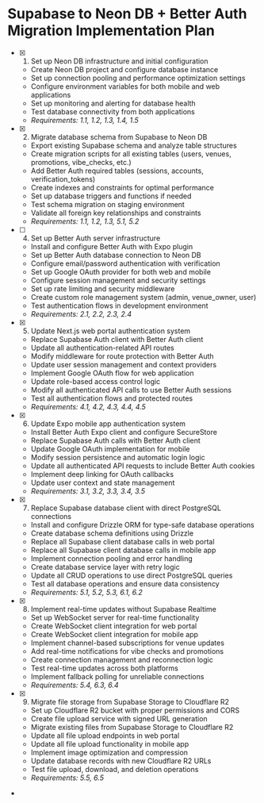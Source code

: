 # Supabase to Neon DB + Better Auth Migration Implementation Plan

- [x] 1. Set up Neon DB infrastructure and initial configuration

  - Create Neon DB project and configure database instance
  - Set up connection pooling and performance optimization settings
  - Configure environment variables for both mobile and web applications
  - Set up monitoring and alerting for database health
  - Test database connectivity from both applications
  - _Requirements: 1.1, 1.2, 1.3, 1.4, 1.5_

- [x] 2. Migrate database schema from Supabase to Neon DB

  - Export existing Supabase schema and analyze table structures
  - Create migration scripts for all existing tables (users, venues, promotions, vibe_checks, etc.)
  - Add Better Auth required tables (sessions, accounts, verification_tokens)
  - Create indexes and constraints for optimal performance
  - Set up database triggers and functions if needed
  - Test schema migration on staging environment
  - Validate all foreign key relationships and constraints
  - _Requirements: 1.1, 1.2, 1.3, 5.1, 5.2_

- [ ] 4. Set up Better Auth server infrastructure

  - Install and configure Better Auth with Expo plugin
  - Set up Better Auth database connection to Neon DB
  - Configure email/password authentication with verification
  - Set up Google OAuth provider for both web and mobile
  - Configure session management and security settings
  - Set up rate limiting and security middleware
  - Create custom role management system (admin, venue_owner, user)
  - Test authentication flows in development environment
  - _Requirements: 2.1, 2.2, 2.3, 2.4_

- [x] 5. Update Next.js web portal authentication system

  - Replace Supabase Auth client with Better Auth client
  - Update all authentication-related API routes
  - Modify middleware for route protection with Better Auth
  - Update user session management and context providers
  - Implement Google OAuth flow for web application
  - Update role-based access control logic
  - Modify all authenticated API calls to use Better Auth sessions
  - Test all authentication flows and protected routes
  - _Requirements: 4.1, 4.2, 4.3, 4.4, 4.5_

- [x] 6. Update Expo mobile app authentication system

  - Install Better Auth Expo client and configure SecureStore
  - Replace Supabase Auth calls with Better Auth client
  - Update Google OAuth implementation for mobile
  - Modify session persistence and automatic login logic
  - Update all authenticated API requests to include Better Auth cookies
  - Implement deep linking for OAuth callbacks
  - Update user context and state management
  - _Requirements: 3.1, 3.2, 3.3, 3.4, 3.5_

- [x] 7. Replace Supabase database client with direct PostgreSQL connections

  - Install and configure Drizzle ORM for type-safe database operations
  - Create database schema definitions using Drizzle
  - Replace all Supabase client database calls in web portal
  - Replace all Supabase client database calls in mobile app
  - Implement connection pooling and error handling
  - Create database service layer with retry logic
  - Update all CRUD operations to use direct PostgreSQL queries
  - Test all database operations and ensure data consistency
  - _Requirements: 5.1, 5.2, 5.3, 6.1, 6.2_

- [x] 8. Implement real-time updates without Supabase Realtime


  - Set up WebSocket server for real-time functionality
  - Create WebSocket client integration for web portal
  - Create WebSocket client integration for mobile app
  - Implement channel-based subscriptions for venue updates
  - Add real-time notifications for vibe checks and promotions
  - Create connection management and reconnection logic
  - Test real-time updates across both platforms
  - Implement fallback polling for unreliable connections
  - _Requirements: 5.4, 6.3, 6.4_

- [x] 9. Migrate file storage from Supabase Storage to Cloudflare R2






  - Set up Cloudflare R2 bucket with proper permissions and CORS
  - Create file upload service with signed URL generation
  - Migrate existing files from Supabase Storage to Cloudflare R2
  - Update all file upload endpoints in web portal
  - Update all file upload functionality in mobile app
  - Implement image optimization and compression
  - Update database records with new Cloudflare R2 URLs
  - Test file upload, download, and deletion operations
  - _Requirements: 5.5, 6.5_




-

